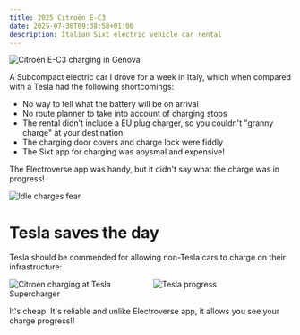 ```yaml
---
title: 2025 Citroën E-C3
date: 2025-07-30T09:38:58+01:00
description: Italian Sixt electric vehicle car rental
---
```


<img src="https://s.natalian.org/2025-07-30/ec3.jpeg" alt="Citroën E-C3 charging in Genova">

A Subcompact electric car I drove for a week in Italy, which when compared with a Tesla had the following shortcomings:

* No way to tell what the battery will be on arrival
* No route planner to take into account of charging stops
* The rental didn't include a EU plug charger, so you couldn't "granny charge" at your destination
* The charging door covers and charge lock were fiddly
* The Sixt app for charging was abysmal and expensive!

The Electroverse app was handy, but it didn't say what the charge was in progress!

<img src="https://s.natalian.org/2025-07-30/charging.png" alt="Idle charges fear">

# Tesla saves the day

Tesla should be commended for allowing non-Tesla cars to charge on their infrastructure:

<div style="display: flex; gap: 10px;">
<img src="https://s.natalian.org/2025-07-30/other-ev.jpeg" alt="Citroen charging at Tesla Supercharger" style="flex: 1;">
<img src="https://s.natalian.org/2025-07-30/progress.png" alt="Tesla progress" style="flex: 1;">
</div>

It's cheap. It's reliable and unlike Electroverse app, it allows you see your charge progress!!

